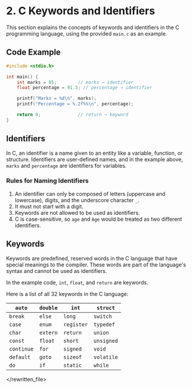# 2. C Keywords and Identifiers

This section explains the concepts of keywords and identifiers in the C programming language, using the provided `main.c` as an example.

## Code Example

```c
#include <stdio.h>

int main() {
    int marks = 85;        // marks → identifier
    float percentage = 91.5; // percentage → identifier

    printf("Marks = %d\n", marks);
    printf("Percentage = %.2f%%\n", percentage);

    return 0;              // return → keyword
}
```

## Identifiers

In C, an identifier is a name given to an entity like a variable, function, or structure. Identifiers are user-defined names, and in the example above, `marks` and `percentage` are identifiers for variables.

### Rules for Naming Identifiers

1. An identifier can only be composed of letters (uppercase and lowercase), digits, and the underscore character `_`.
2. It must not start with a digit.
3. Keywords are not allowed to be used as identifiers.
4. C is case-sensitive, so `age` and `Age` would be treated as two different identifiers.

## Keywords

Keywords are predefined, reserved words in the C language that have special meanings to the compiler. These words are part of the language's syntax and cannot be used as identifiers.

In the example code, `int`, `float`, and `return` are keywords.

Here is a list of all 32 keywords in the C language:

| `auto` | `double` | `int` | `struct` |
|---|---|---|---|
| `break` | `else` | `long` | `switch` |
| `case` | `enum` | `register` | `typedef` |
| `char` | `extern` | `return` | `union` |
| `const` | `float` | `short` | `unsigned` |
| `continue` | `for` | `signed` | `void` |
| `default` | `goto` | `sizeof` | `volatile` |
| `do` | `if` | `static` | `while` |

</rewritten_file>
